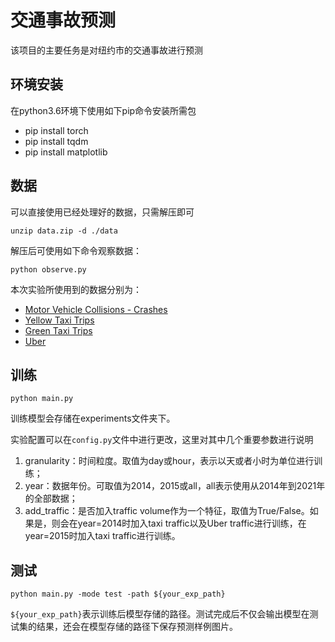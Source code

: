 # 交通事故预测
该项目的主要任务是对纽约市的交通事故进行预测
## 环境安装
在python3.6环境下使用如下pip命令安装所需包
* pip install torch
* pip install tqdm
* pip install matplotlib
## 数据
可以直接使用已经处理好的数据，只需解压即可
```
unzip data.zip -d ./data
```
解压后可使用如下命令观察数据：
```
python observe.py
```
本次实验所使用到的数据分别为：
* [Motor Vehicle Collisions - Crashes](https://data.cityofnewyork.us/Public-Safety/Motor-Vehicle-Collisions-Crashes/h9gi-nx95)
* [Yellow Taxi Trips](https://data.cityofnewyork.us/browse?Dataset-Information_Agency=Taxi+and+Limousine+Commission+%28TLC%29&)
* [Green Taxi Trips](https://data.cityofnewyork.us/browse?Dataset-Information_Agency=Taxi+and+Limousine+Commission+%28TLC%29&)
* [Uber](https://github.com/fivethirtyeight/uber-tlc-foil-response)
## 训练
```
python main.py
```
训练模型会存储在experiments文件夹下。

实验配置可以在`config.py`文件中进行更改，这里对其中几个重要参数进行说明
1. granularity：时间粒度。取值为day或hour，表示以天或者小时为单位进行训练；
2. year：数据年份。可取值为2014，2015或all，all表示使用从2014年到2021年的全部数据；
3. add_traffic：是否加入traffic volume作为一个特征，取值为True/False。如果是，则会在year=2014时加入taxi traffic以及Uber traffic进行训练，在year=2015时加入taxi traffic进行训练。
## 测试
```
python main.py -mode test -path ${your_exp_path}
```
`${your_exp_path}`表示训练后模型存储的路径。测试完成后不仅会输出模型在测试集的结果，还会在模型存储的路径下保存预测样例图片。
